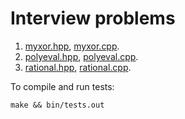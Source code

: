 
# Interview problems

1. [myxor.hpp](src/1/myxor.hpp), [myxor.cpp](src/1/myxor.cpp).
2. [polyeval.hpp](src/2/polyeval.hpp), [polyeval.cpp](src/2/polyeval.cpp).
3. [rational.hpp](src/3/rational.hpp), [rational.cpp](src/3/rational.cpp).

To compile and run tests:

```
make && bin/tests.out
```

